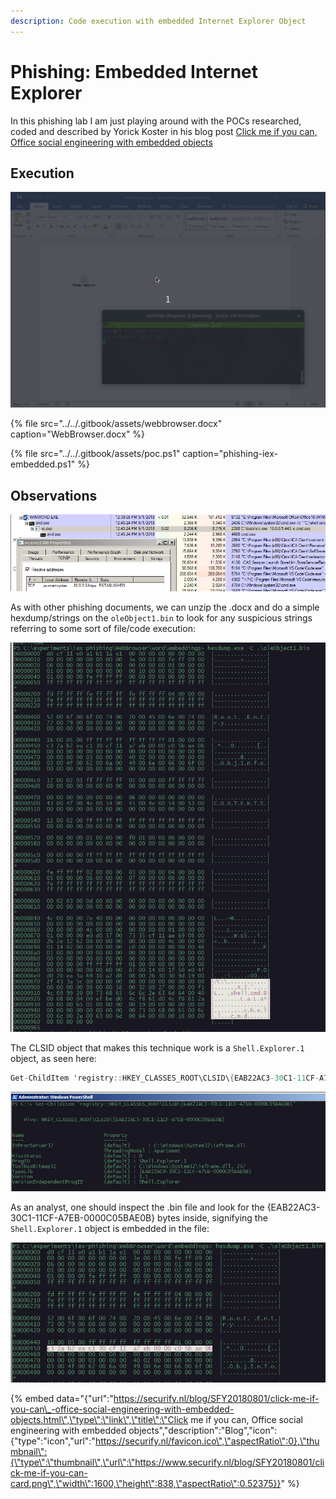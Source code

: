 ```yaml
---
description: Code execution with embedded Internet Explorer Object
---
```


# Phishing: Embedded Internet Explorer

In this phishing lab I am just playing around with the POCs researched, coded and described by Yorick Koster in his blog post [Click me if you can, Office social engineering with embedded objects](https://securify.nl/blog/SFY20180801/click-me-if-you-can_-office-social-engineering-with-embedded-objects.html)

## Execution

![](../../.gitbook/assets/phishing-iex-video.gif)

{% file src="../../.gitbook/assets/webbrowser.docx" caption="WebBrowser.docx" %}

{% file src="../../.gitbook/assets/poc.ps1" caption="phishing-iex-embedded.ps1" %}

## Observations

![](../../.gitbook/assets/phishing-iex-ancestry.png)

As with other phishing documents, we can unzip the .docx and do a simple hexdump/strings on the `oleObject1.bin` to look for any suspicious strings referring to some sort of file/code execution:

![](../../.gitbook/assets/phishing-iex-olebin.png)

The CLSID object that makes this technique work is a `Shell.Explorer.1` object, as seen here:

```csharp
Get-ChildItem 'registry::HKEY_CLASSES_ROOT\CLSID\{EAB22AC3-30C1-11CF-A7EB-0000C05BAE0B}'
```

![](../../.gitbook/assets/phishing-explorer-obj.png)

As an analyst, one should inspect the .bin file and look for the {EAB22AC3-30C1-11CF-A7EB-0000C05BAE0B} bytes inside, signifying the `Shell.Explorer.1` object is embedded in the file:

![](../../.gitbook/assets/phishing-clsid.png)

{% embed data="{\"url\":\"https://securify.nl/blog/SFY20180801/click-me-if-you-can\_-office-social-engineering-with-embedded-objects.html\",\"type\":\"link\",\"title\":\"Click me if you can, Office social engineering with embedded objects\",\"description\":\"Blog\",\"icon\":{\"type\":\"icon\",\"url\":\"https://securify.nl/favicon.ico\",\"aspectRatio\":0},\"thumbnail\":{\"type\":\"thumbnail\",\"url\":\"https://www.securify.nl/blog/SFY20180801/click-me-if-you-can-card.png\",\"width\":1600,\"height\":838,\"aspectRatio\":0.52375}}" %}

  


